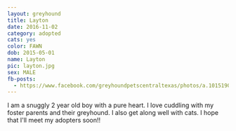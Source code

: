 ```yaml
---
layout: greyhound
title: Layton
date: 2016-11-02
category: adopted
cats: yes
color: FAWN
dob: 2015-05-01
name: Layton
pic: layton.jpg
sex: MALE
fb-posts:
  - https://www.facebook.com/greyhoundpetscentraltexas/photos/a.10151908214063572.1073741835.100961113571/10155379739973572/?type=3
---
```


I am a snuggly 2 year old boy with a pure heart. I love cuddling with my foster parents and their greyhound. I also get along well with cats. I hope that I'll meet my adopters soon!!
